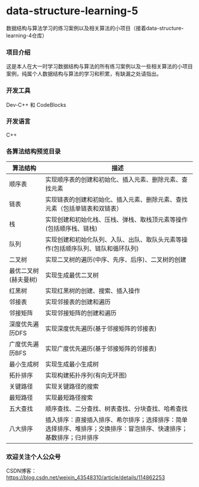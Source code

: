 # data-structure-learning-5
数据结构与算法学习的练习案例以及相关算法的小项目（接着data-structure-learning-4仓库）

### 项目介绍
这是本人在大一时学习数据结构与算法的所有练习案例以及一些相关算法的小项目案例，纯属个人数据结构与算法的学习和积累，有缺漏之处请指出。 

### 开发工具
Dev-C++ 和 CodeBlocks

### 开发语言
C++

### 各算法结构预览目录
|  算法结构  |  描述 |
| --------- | ---- |
| 顺序表 | 实现顺序表的创建和初始化、插入元素、删除元素、查找元素 |
| 链表 | 实现链表的创建和初始化、插入元素、删除元素、查找元素（包括单链表和双链表）| 
| 栈 | 实现创建和初始化栈、压栈、弹栈、取栈顶元素等操作(包括顺序栈、链栈) |
| 队列 | 实现创建和初始化队列、入队、出队、取队头元素等操作(包括顺序队列、链队和循环队列) |
| 二叉树 | 实现二叉树的遍历(中序、先序、后序)、二叉树的创建 |
| 最优二叉树(赫夫曼树) | 实现生成最优二叉树 | 
| 红黑树 | 实现红黑树的创建、搜索、插入操作 |
| 邻接表 |  实现邻接表的创建和遍历 |
| 邻接矩阵 |  实现邻接矩阵的创建和遍历 |
| 深度优先遍历DFS | 实现深度优先遍历(基于邻接矩阵的邻接表) |
| 广度优先遍历BFS | 实现广度优先遍历(基于邻接矩阵的邻接表) |
| 最小生成树 | 实现生成最小生成树 |
| 拓扑排序 | 实现构建拓扑序列(有向无环图) |
| 关键路径 |  实现关键路径的搜索 |
| 最短路径 |  实现最短路径搜索 |
| 五大查找 | 顺序查找、二分查找、树表查找、分块查找、哈希查找 |
| 八大排序 | 插入排序：直接插入排序、希尔排序；选择排序：简单选择排序、堆排序；交换排序：冒泡排序、快速排序；基数排序；归并排序 |



### 欢迎关注个人公众号  
CSDN博客：https://blog.csdn.net/weixin_43548310/article/details/114862253
